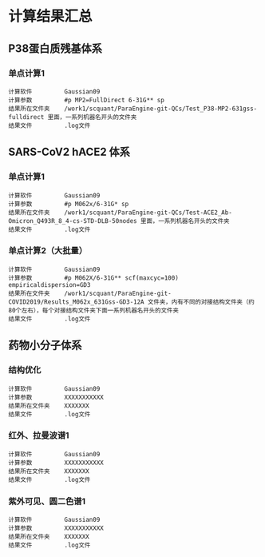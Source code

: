 # 计算结果汇总 

## P38蛋白质残基体系
### 单点计算1
    计算软件         Gaussian09
    计算参数         #p MP2=FullDirect 6-31G** sp
    结果所在文件夹    /work1/scquant/ParaEngine-git-QCs/Test_P38-MP2-631gss-fulldirect 里面，一系列机器名开头的文件夹
    结果文件         .log文件
    
## SARS-CoV2 hACE2 体系 
### 单点计算1 
    计算软件         Gaussian09
    计算参数         #p M062x/6-31G* sp
    结果所在文件夹    /work1/scquant/ParaEngine-git-QCs/Test-ACE2_Ab-Omicron_Q493R_8_4-cs-STD-DLB-50nodes 里面，一系列机器名开头的文件夹
    结果文件         .log文件
### 单点计算2（大批量）
    计算软件         Gaussian09
    计算参数         #p M062X/6-31G** scf(maxcyc=100) empiricaldispersion=GD3
    结果所在文件夹    /work1/scquant/ParaEngine-git-COVID2019/Results_M062x_631Gss-GD3-12A 文件夹，内有不同的对接结构文件夹（约80个左右），每个对接结构文件夹下面一系列机器名开头的文件夹
    结果文件         .log文件
   
## 药物小分子体系
### 结构优化
    计算软件         Gaussian09
    计算参数         XXXXXXXXXXX
    结果所在文件夹    XXXXXXX
    结果文件         .log文件       
### 红外、拉曼波谱1
    计算软件         Gaussian09
    计算参数         XXXXXXXXXXX
    结果所在文件夹    XXXXXXX
    结果文件         .log文件        
### 紫外可见、圆二色谱1
    计算软件         Gaussian09
    计算参数         XXXXXXXXXXX
    结果所在文件夹    XXXXXXX
    结果文件         .log文件  
    
